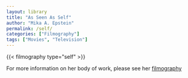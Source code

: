 ```yaml
---
layout: library
title: "As Seen As Self"
author: "Mika A. Epstein"
permalink: /self/
categories: ["Filmography"]
tags: ["Movies", "Television"]
---
```


{{< filmography type="self" >}}

For more information on her body of work, please see her [filmography](/library/filmography/)
